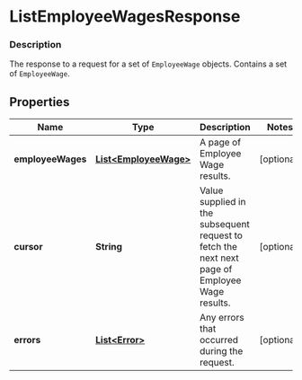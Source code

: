 
# ListEmployeeWagesResponse

### Description

The response to a request for a set of `EmployeeWage` objects. Contains  a set of `EmployeeWage`.

## Properties
Name | Type | Description | Notes
------------ | ------------- | ------------- | -------------
**employeeWages** | [**List&lt;EmployeeWage&gt;**](EmployeeWage.md) | A page of Employee Wage results. |  [optional]
**cursor** | **String** | Value supplied in the subsequent request to fetch the next next page of Employee Wage results. |  [optional]
**errors** | [**List&lt;Error&gt;**](Error.md) | Any errors that occurred during the request. |  [optional]




